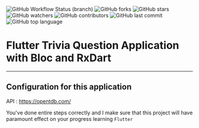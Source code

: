 ![GitHub Workflow Status (branch)](https://img.shields.io/github/workflow/status/iamnijat/trivia-bloc-rxdart/Flutter%20CI/master)
![GitHub forks](https://img.shields.io/github/forks/iamnijat/trivia-bloc-rxdart)
![GitHub stars](https://img.shields.io/github/stars/iamnijat/trivia-bloc-rxdart)
![GitHub watchers](https://img.shields.io/github/watchers/iamnijat/trivia-bloc-rxdart)
![GitHub contributors](https://img.shields.io/github/contributors/iamnijat/trivia-bloc-rxdart)
![GitHub last commit](https://img.shields.io/github/last-commit/iamnijat/trivia-bloc-rxdart)
![GitHub top language](https://img.shields.io/github/languages/top/iamnijat/trivia-bloc-rxdart)

# Flutter Trivia Question Application with Bloc and RxDart

-------

## Configuration for this application

API : https://opentdb.com/

You've done entire steps correctly and I make sure that this project will have paramount effect on your progress learning `Flutter`
